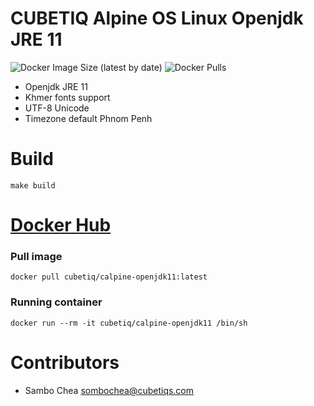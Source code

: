 # CUBETIQ Alpine OS Linux Openjdk JRE 11
![Docker Image Size (latest by date)](https://img.shields.io/docker/image-size/cubetiq/calpine-openjdk11)
![Docker Pulls](https://img.shields.io/docker/pulls/cubetiq/calpine-openjdk11)

- Openjdk JRE 11
- Khmer fonts support
- UTF-8 Unicode
- Timezone default Phnom Penh

# Build
```shell
make build
```

# [Docker Hub](https://hub.docker.com/r/cubetiq/calpine-openjdk11)
### Pull image
```shell
docker pull cubetiq/calpine-openjdk11:latest
```

### Running container
```shell
docker run --rm -it cubetiq/calpine-openjdk11 /bin/sh
```

# Contributors
- Sambo Chea <sombochea@cubetiqs.com>